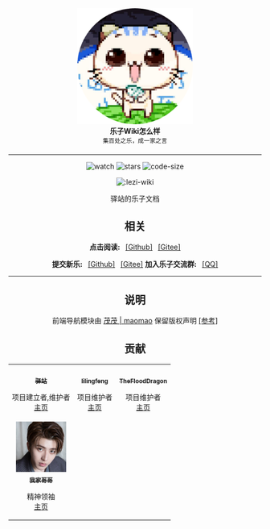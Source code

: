 <!-- markdownlint-configure-file {
  "MD013": {
    "code_blocks": false,
    "tables": false
  },
  "MD033": false,
  "MD041": false
} -->
<div align="center">
  <div>
    <img src="/docs/public/logo.png" width="230" alt="Yizhan" />
  </div>
  <b>
    乐子Wiki怎么样
  </b>
  <div>
    <sup>集百处之乐，成一家之言</sup>
  </div>
</a>

<hr />


![watch](https://badgen.net/github/watchers/postyizhan/Lezi-Wiki)
![stars](https://badgen.net/github/stars/postyizhan/Lezi-Wiki)
![code-size](https://img.shields.io/github/repo-size/postyizhan/lezi-wiki)

![:lezi-wiki](https://count.kjchmc.cn/get/@:lezi-wiki)

驿站的乐子文档

## 相关

 **点击阅读:**&ensp; [[Github]](https://postyizhan.github.io/lezi-wiki)&ensp; [[Gitee]](http://postyizhan.gitee.io/lezi-wiki)

 **提交新乐:**&ensp; [[Github]](https://github.com/postyizhan/lezi-wiki/issues/new)&ensp; [[Gitee]](https://gitee.com/postyizhan/lezi-wiki/issues)
 **加入乐子交流群:**&ensp; [[QQ]](https://qm.qq.com/q/LNnPcvrnGw)


---

## 说明

前端导航模块由 [茂茂 | maomao](https://github.com/maomao1996) 保留版权声明 [[参考]](https://github.com/maomao1996/vitepress-nav-template)

## 贡献

<table>
  <tr>
    <!-- Yi zhan -->
    <td align="center">
      <a href="https://github.com/postyizhan"
        ><img
          src="https://avatars.githubusercontent.com/u/97342038"
          width="100px;"
          alt=""
        /><br /><sub><b>驿站</b></sub></a
      ><br />
      <p>
        项目建立者,维护者 <br />
        <a href="https://github.com/postyizhan"
        >主页</a>
      </p>
      </a>
    </td>
  <!-- lilingfeng -->
    <td align="center">
      <a href="https://github.com/lilingfengdev"
        ><img
          src="https://avatars.githubusercontent.com/u/145678359"
          width="100px;"
          alt=""
        /><br /><sub><b>lilingfeng</b></sub></a
      ><br />
      <p>
        项目维护者 <br />
        <a href="https://github.com/lilingfengdev"
        >主页</a>
      </p>
      </a>
    </td>
  <!-- TheFloodDragon -->
    <td align="center">
      <a href="https://github.com/TheFloodDragon"
        ><img
          src="https://avatars.githubusercontent.com/u/75253383"
          width="100px;"
          alt=""
        /><br /><sub><b>TheFloodDragon</b></sub></a
      ><br />
      <p>
        项目维护者 <br />
        <a href="https://github.com/TheFloodDragon"
        >主页</a>
      </p>
      </a>
    </td>
  </tr>
  <!-- kunkun -->
    <td align="center">
      <a href="https://www.bilibili.com/video/av984714877/"
        ><img
          src="/docs/public/kunkun.jpg"
          width="100px;"
          alt=""
        /><br /><sub><b>我家哥哥</b></sub></a
      ><br />
      <p>
        精神领袖 <br />
        <a href="https://www.bilibili.com/video/av984714877/"
        >主页</a>
      </p>
      </a>
    </td>
  </tr>
</table>

